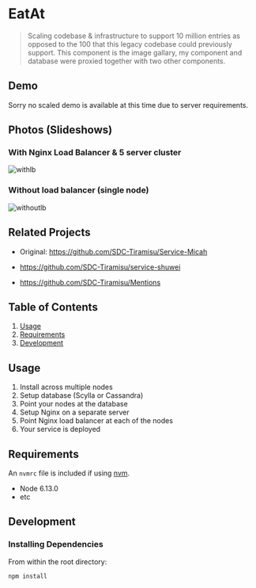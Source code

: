 # EatAt

> Scaling codebase & infrastructure to support 10 million entries as opposed to the 100 that this legacy codebase could previously support. This component is the image gallary, my component and database were proxied together with two other components.

## Demo
Sorry no scaled demo is available at this time due to server requirements.

## Photos (Slideshows)
### With Nginx Load Balancer & 5 server cluster
![withlb](../assets/with-lb.gif?raw=true)

### Without load balancer (single node)
![withoutlb](../assets/without-lb.gif?raw=true)

## Related Projects
  - Original: https://github.com/SDC-Tiramisu/Service-Micah

  - https://github.com/SDC-Tiramisu/service-shuwei
  - https://github.com/SDC-Tiramisu/Mentions

## Table of Contents

1. [Usage](#Usage)
1. [Requirements](#requirements)
1. [Development](#development)

## Usage

1. Install across multiple nodes
1. Setup database (Scylla or Cassandra)
1. Point your nodes at the database
1. Setup Nginx on a separate server
1. Point Nginx load balancer at each of the nodes
1. Your service is deployed

## Requirements

An `nvmrc` file is included if using [nvm](https://github.com/creationix/nvm).

- Node 6.13.0
- etc

## Development

### Installing Dependencies

From within the root directory:

```sh
npm install
```

